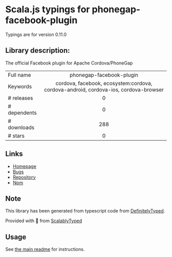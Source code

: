 
# Scala.js typings for phonegap-facebook-plugin

Typings are for version 0.11.0

## Library description:
The official Facebook plugin for Apache Cordova/PhoneGap

|                    |                 |
| ------------------ | :-------------: |
| Full name          | phonegap-facebook-plugin |
| Keywords           | cordova, facebook, ecosystem:cordova, cordova-android, cordova-ios, cordova-browser |
| # releases         | 0 |
| # dependents       | 0 |
| # downloads        | 288 |
| # stars            | 0 |

## Links
- [Homepage](https://github.com/Wizcorp/phonegap-facebook-plugin#readme)
- [Bugs](https://github.com/Wizcorp/phonegap-facebook-plugin/issues)
- [Repository](https://github.com/Wizcorp/phonegap-facebook-plugin)
- [Npm](https://www.npmjs.com/package/phonegap-facebook-plugin)
    


## Note
This library has been generated from typescript code from [DefinitelyTyped](https://definitelytyped.org).

Provided with :purple_heart: from [ScalablyTyped](https://github.com/oyvindberg/ScalablyTyped)

## Usage
See [the main readme](../../readme.md) for instructions.


